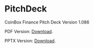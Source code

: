 # PitchDeck
CoinBox Finance Pitch Deck Version 1.086

PDF Version: <a href="https://coinboxfinance.com/assets/doku/coinboxfinancepresentationversion1086.pdf">Download</a>.

PPTX Version: <a href="https://coinboxfinance.com/assets/doku/coinboxfinancepresentationversion1086.pptx">Download</a>.
   
